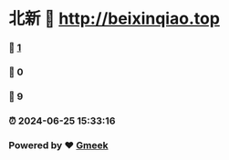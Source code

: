 # 北新 :link: http://beixinqiao.top 
### :page_facing_up: [1](http://beixinqiao.top/tag.html) 
### :speech_balloon: 0 
### :hibiscus: 9 
### :alarm_clock: 2024-06-25 15:33:16 
### Powered by :heart: [Gmeek](https://github.com/Meekdai/Gmeek)
